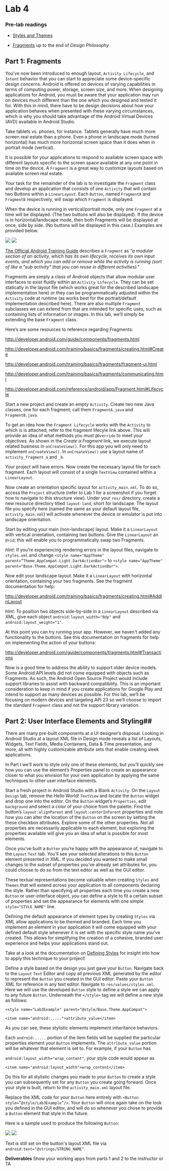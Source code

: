 # Lab 4

### Pre-lab readings

* [Styles and Themes](http://developer.android.com/guide/topics/ui/themes.html)

* [Fragments](http://developer.android.com/guide/components/fragments.html) up to the end of _Design Philosophy_



## Part 1: Fragments

You've now been introduced to enough layout, ```Activity Lifecycle```, and ```Intent``` behavior that you can start to appreciate some device-specific design concerns. Android is offered on devices of varying capabilities in terms of computing power, storage, screen size, and more. When designing applications for Android, you must be aware that your application may run on devices much different than the one which you designed and tested it for. With this in mind, there have to be design decisions about how your application behaves when presented with these varying circumstances, which is why you should take advantage of the Android Virtual Devices (AVD) available in Android Studio. 

Take tablets vs. phones, for instance. Tablets generally have much more screen real estate than a phone. Even a phone in landscape mode (turned horizontal) has much more horizontal screen space than it does when in portrait mode (vertical).

It is possible for your applications to respond to available screen space with different layouts specific to the screen space available at any one point in time on the device. A ```Fragment``` is a great way to customize layouts based on available screen real estate.

Your task for the remainder of the lab is to investigate the ```Fragment``` class and develop an application that consists of one ```Activity``` that will contain two Buttons within a ```LinearLayout```. Each ```Button```, named ```FragmentA``` and ```FragmentB``` respectively, will swap which ```Fragment``` is displayed.

When the device is running in vertical/portrait mode, only one ```Fragment``` at a time will be displayed. (The two buttons will also be displayed). If the device is in horizontal/landscape mode, then both Fragments will be displayed at once, side by side. (No buttons will be displayed in this case.) Examples are provided below.

![](http://i.imgur.com/I7EI6JR.png)
![](http://i.imgur.com/l6jNFEs.png)

[The Official Android Training Guide](http://developer.android.com/training/basics/fragments/creating.html#Create) describes a ```Fragment``` as _"a modular section of an activity, which has its own lifecycle, receives its own input events, and which you can add or remove while the activity is running (sort of like a "sub activity" that you can reuse in different activities)."_

Fragments are simply a class of Android objects that allow modular user interfaces to exist fluidly within an ```Activity Lifecycle```. They can be set statically in the layout file (which works great for the described landscape implementation here) or they can be programmatically adjusted within the ```Activity``` code at runtime (as works best for the portrait/default implementation described here). There are also multiple ```Fragment``` subclasses we can extend from that are intended for specific uses, such as containing lists of information or images. In this lab, we’ll simply be extending the base ```Fragment``` class.

Here’s are some resources to reference regarding Fragments:

http://developer.android.com/guide/components/fragments.html

http://developer.android.com/training/basics/fragments/creating.html#Create

http://developer.android.com/training/basics/fragments/fragment-ui.html

http://developer.android.com/training/basics/fragments/communicating.html

http://developer.android.com/reference/android/app/Fragment.html#Lifecycle

Start a new project and create an empty ```Activity```. Create two new Java classes, one for each fragment; call them ```FragmentA.java``` and ```FragmentB.java```.

To get an idea how the ```Fragment Lifecycle``` works with the ```Activity``` to which is is attached, refer to the fragment lifecyle link above. This will provide an idea of what methods you must ```@Override``` to meet your objectives. As shown in the _Create a Fragment_ link, we execute layout related business in ```onCreateView()```. For this app you will only need to implement ```onCreateView()```. In ```onCreateView()``` use a layout name of ```activity_fragment_a``` and ```_b```.

Your project will have errors. Now create the necessary layout file for each fragment. Each layout will consist of a single ```TextView``` contained within a ```LinearLayout```.

Now create an orientation specific layout for ```activity_main.xml```. To do so, access the ```Project``` structure (refer to Lab 1 for a screenshot if you forget how to navigate to this structure view). Under your ```res/``` directory, create a new resource directory titled ```layout-land```, short for landscape. The layout file you specify here (named the same as your default layout file, ```activity_main.xml```) will activate whenever the device or emulator is put into landscape orientation.

Start by editing your main (non-landscape) layout. Make it a ```LinearLayout``` with vertical orientation, containing two buttons. Give the ```LinearLayout``` an ```@+id```; this will enable you to programmatically swap two Fragments.

_Hint_: If you’re experiencing rendering errors in the layout files, navigate to ```styles.xml``` and change ```<style name="AppTheme" parent=”Theme.AppCompat.Light.DarkActionBar">``` to ```<style name="AppTheme" parent="Base.Theme.AppCompat.Light.DarkActionBar">```.

Now edit your landscape layout. Make it a ```LinearLayout``` with horizontal orientation, containing your two fragments. See the fragment documentation for help:

http://developer.android.com/training/basics/fragments/creating.html#AddInLayout

_Hint_: To position two objects side-by-side in a ```LinearLayout``` described via XML, give each object ```android:layout_width="0dp"``` and ```android:layout_weight="1"```.

At this point you can try running your app. However, we haven't added any functionality to the buttons. See this documentation on fragments for help on implementing the action of your buttons:

http://developer.android.com/guide/components/fragments.html#Transactions

Now is a good time to address the ability to support older device models. Some Android API levels did not come equipped with objects such as Fragments. As such, the Android Open Source Project would include support libraries to assist with backward compatibility. This is an important consideration to keep in mind if you create applications for Google Play and intend to support as many devices as possible. For this lab, we’ll be focusing on modern devices and targeting API 23 so we’ll choose to import the standard ```Fragment``` class and not the support library variation.


## Part 2: User Interface Elements and Styling##

There are many pre-built components at a UI designer’s disposal. Looking in Android Studio at a layout XML file in Design mode reveals a list of Layouts, Widgets, Text Fields, Media Containers, Data & Time presentation, and more, all with highly customizable attribute sets that enable creating sleek applications.

In Part I we’ll work to style only one of these elements, but you’ll quickly see how you can use the element’s Properties panel to create an appearance closer to what you envision for your own application by applying the same techniques to other user interface elements.

Start a fresh project in Android Studio with a Blank ```Activity```. On the ```Layout``` ```Design``` tab, remove the Hello World! ```TextView``` and locate the ```Button``` widget and drop one into the editor. On the ```Button``` widget’s ```Properties```, edit ```background``` and select a color of your choice from the palette. Find the button’s ```layout:alignParent``` and ```layout:centerInParent``` properties and note how you can alter the location of the ```Button``` on the screen by setting the these checkbox attributes. Explore some of the other properties. Not all properties are necessarily applicable to each element, but exploring the properties available will give you an idea of what is possible for most elements.

Once you’ve built a ```Button``` you’re happy with the appearance of, navigate to the ```Layout``` ```Text``` tab. You’ll see your selected alterations to this ```Button``` element presented in XML. If you decided you wanted to make small changes to the subset of properties you’ve already set attributes for, you could choose to do so from the text editor as well as the GUI editor.

These textual representations become valuable when creating ```Styles``` and ```Themes``` that will extend across your application to all components declaring the style. Rather than specifying all properties each time you create a new ```Button``` or user-interface object, you can define a style to fit a certain subset of properties and set the appearance for elements with one simple ```style="STYLE_NAME"``` line.

Defining the default appearance of element types by creating ```Styles``` via XML allow applications to be themed and branded. Each time you implement an element in your application it will come equipped with your defined default style whenever it is set with the specific style name you've created. This allows for simplifying the creation of a cohesive, branded user experience and helps your applications stand out.

Take at a look at the documentation on [Defining Styles](http://developer.android.com/guide/topics/ui/themes.html#DefiningStyles) for insight into how to apply this technique to your project!

Define a style based on the design you just gave your ```Button```. Navigate back to the ```Layout``` ```Text``` Editor and copy all previous XML generated by the editor to represent the ```Button``` you created in the GUI editor. Paste your ```Button``` XML for reference in any text editor. Navigate to ```res/values/styles.xml```. Here we will use the developed ```Button``` style to define a style we can apply to any future ```Button```. Underneath the ```</style>``` tag we will define a new style as follows:

```<style name="Lab3Example" parent="@style/Base.Theme.AppCompat">```

  ```<item name="android:.....">attribute_value</item>```

As you can see, these stylistic elements implement inheritance behaviors.

Each ```android:.....``` portion of the item fields will be supplied the particular properties element your ```Button``` implements. The ```attribute_value``` portion will be whatever that element is set to. For example, if your ```Button``` has

```android:layout_width="wrap_content"```, your style code would appear as

```<item name="android:layout_width">wrap_content</item>```

Do this for all stylistic changes you made to your ```Button``` to create a style you can subsequently set for any ```Button``` you create going forward. Once your style is built, return to the ```activity_main.xml``` layout file.

Replace the XML code for your ```Button``` here entirely with ```<Button style=”@style/Lab3Example”/>```. Your ```Button``` will once again take on the look you defined in the GUI editor, and will do so whenever you chose to provide a ```Button``` element that style in the future.

Here is a sample used to produce the following ```Button```:

![](http://i.imgur.com/n8NTcbF.png)
![](http://i.imgur.com/aBGobbn.png)

Text is still set on the button's layout XML file via ```android:text="@strings/STRING_NAME"```.


**Deliverables** Show your working apps from parts 1 and 2 to the
  instructor or TA
